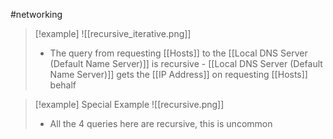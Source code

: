 #networking 
>[!example]
>![[recursive_iterative.png]]
>- The query from requesting [[Hosts]] to the [[Local DNS Server (Default Name Server)]] is recursive - [[Local DNS Server (Default Name Server)]] gets the [[IP Address]] on requesting [[Hosts]] behalf 

>[!example] Special Example
>![[recursive.png]]
>- All the 4 queries here are recursive, this is uncommon